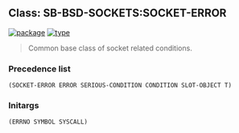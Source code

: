 ## Class: SB-BSD-SOCKETS:SOCKET-ERROR
[![package](https://img.shields.io/badge/Package-SB--BSD--SOCKETS-5f9ea0.svg?style=social&colorA=999999)](../) [![type](https://img.shields.io/badge/Type-Class-5f9ea0.svg?style=social&colorA=999999)](../#class) 

> Common base class of socket related conditions.

### Precedence list
```
(SOCKET-ERROR ERROR SERIOUS-CONDITION CONDITION SLOT-OBJECT T)
```
### Initargs
```
(ERRNO SYMBOL SYSCALL)
```

